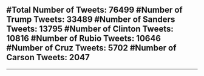 #Total Number of Tweets: 76499 
#Number of Trump Tweets: 33489
#Number of Sanders Tweets: 13795
#Number of Clinton Tweets: 10816
#Number of Rubio Tweets: 10646
#Number of Cruz Tweets: 5702
#Number of Carson Tweets: 2047
---
---
